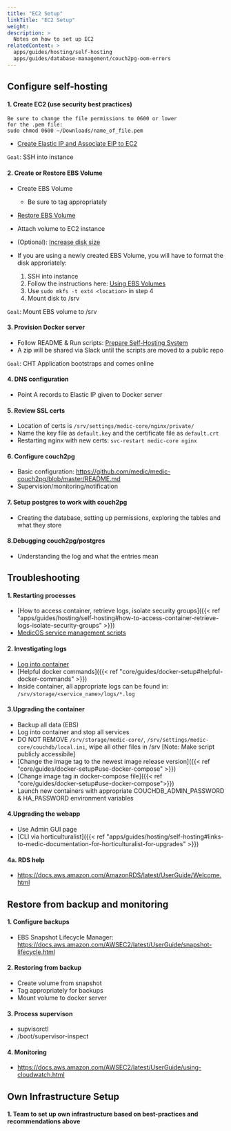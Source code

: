 ```yaml
---
title: "EC2 Setup"
linkTitle: "EC2 Setup"
weight: 
description: >
  Notes on how to set up EC2
relatedContent: >
  apps/guides/hosting/self-hosting
  apps/guides/database-management/couch2pg-oom-errors
---
```


## Configure self-hosting
#### 1. Create EC2 (use security best practices)

```
Be sure to change the file permissions to 0600 or lower
for the .pem file:
sudo chmod 0600 ~/Downloads/name_of_file.pem
```

- [Create Elastic IP and Associate EIP to EC2](https://docs.aws.amazon.com/AWSEC2/latest/UserGuide/elastic-ip-addresses-eip.html)

`Goal`: SSH into instance

#### 2. Create or Restore EBS Volume
- Create EBS Volume
    - Be sure to tag appropriately
- [Restore EBS Volume](https://docs.aws.amazon.com/AWSEC2/latest/WindowsGuide/ebs-restoring-volume.html)
- Attach volume to EC2 instance
- (Optional): [Increase disk size](https://docs.aws.amazon.com/AWSEC2/latest/UserGuide/recognize-expanded-volume-linux.html)

- If you are using a newly created EBS Volume, you will have to format the disk approriately:
    1) SSH into instance
    2) Follow the instructions here: [Using EBS Volumes](https://docs.aws.amazon.com/AWSEC2/latest/UserGuide/ebs-using-volumes.html)
    3) Use `sudo mkfs -t ext4 <location>` in step 4
    4) Mount disk to /srv

`Goal`: Mount EBS volume to /srv

#### 3. Provision Docker server
- Follow README & Run scripts: [Prepare Self-Hosting System](https://github.com/medic/medic-infrastructure/tree/master/self-hosting/prepare-system)
- A zip will be shared via Slack until the scripts are moved to a public repo

`Goal`: CHT Application bootstraps and comes online

#### 4. DNS configuration
- Point A records to Elastic IP given to Docker server

#### 5. Review SSL certs
- Location of certs is `/srv/settings/medic-core/nginx/private/`
- Name the key file as `default.key` and the certificate file as `default.crt`
- Restarting nginx with new certs: `svc-restart medic-core nginx`

#### 6. Configure couch2pg
- Basic configuration: https://github.com/medic/medic-couch2pg/blob/master/README.md
- Supervision/monitoring/notification

#### 7. Setup postgres to work with couch2pg
- Creating the database, setting up permissions, exploring the tables and what they store

#### 8.Debugging couch2pg/postgres
- Understanding the log and what the entries mean

## Troubleshooting
#### 1. Restarting processes
- [How to access container, retrieve logs, isolate security groups]({{< ref "apps/guides/hosting/self-hosting#how-to-access-container-retrieve-logs-isolate-security-groups" >}})
- [MedicOS service management scripts](https://github.com/medic/medic-os#service-management-scripts)

#### 2. Investigating logs
- [Log into container](https://docs.docker.com/engine/reference/commandline/exec/)
- [Helpful docker commands]({{< ref "core/guides/docker-setup#helpful-docker-commands" >}})
- Inside container, all appropriate logs can be found in: `/srv/storage/<service_name>/logs/*.log`

#### 3.Upgrading the container
- Backup all data (EBS) 
- Log into container and stop all services
- DO NOT REMOVE `/srv/storage/medic-core/`, `/srv/settings/medic-core/couchdb/local.ini`, wipe all other files in /srv [Note: Make script publicly accessibile]
- [Change the image tag to the newest image release version]({{< ref "core/guides/docker-setup#use-docker-compose" >}})
- [Change image tag in docker-compose file]({{< ref "core/guides/docker-setup#use-docker-compose">}})
- Launch new containers with appropriate COUCHDB_ADMIN_PASSWORD & HA_PASSWORD environment variables

#### 4.Upgrading the webapp
- Use Admin GUI page
- [CLI via horticulturalist]({{< ref "apps/guides/hosting/self-hosting#links-to-medic-documentation-for-horticulturalist-for-upgrades" >}})

#### 4a. RDS help
- https://docs.aws.amazon.com/AmazonRDS/latest/UserGuide/Welcome.html

## Restore from backup and monitoring
#### 1. Configure backups
- EBS Snapshot Lifecycle Manager: https://docs.aws.amazon.com/AWSEC2/latest/UserGuide/snapshot-lifecycle.html

#### 2. Restoring from backup
- Create volume from snapshot
- Tag appropriately for backups
- Mount volume to docker server

#### 3. Process supervison
- supvisorctl
- /boot/supervisor-inspect

#### 4. Monitoring
- https://docs.aws.amazon.com/AWSEC2/latest/UserGuide/using-cloudwatch.html

## Own Infrastructure Setup
#### 1. Team to set up own infrastructure based on best-practices and recommendations above






